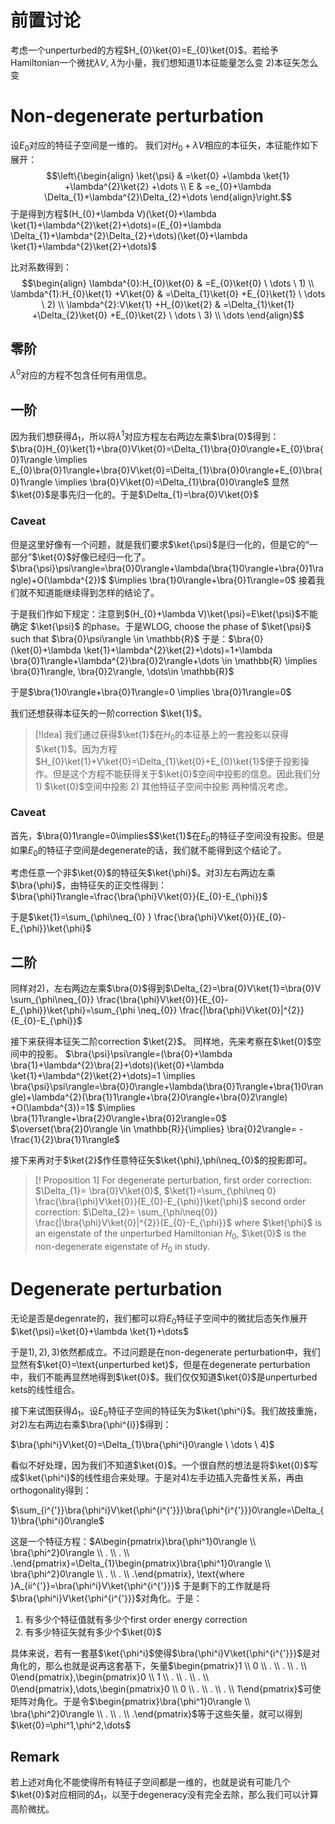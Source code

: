 # 前置讨论

考虑一个unperturbed的方程$H_{0}\ket{0}=E_{0}\ket{0}$。若给予Hamiltonian一个微扰$\lambda V$, $\lambda$为小量，我们想知道1)本征能量怎么变 2)本征矢怎么变

# Non-degenerate perturbation

设$E_{0}$对应的特征子空间是一维的。
我们对$H_{0}+\lambda V$相应的本征矢，本征能作如下展开：
$$\left\{\begin{align}
\ket{\psi}  & =\ket{0} +\lambda \ket{1} +\lambda^{2}\ket{2} +\dots \\
E & =e_{0}+\lambda \Delta_{1}+\lambda^{2}\Delta_{2}+\dots
\end{align}\right.$$
于是得到方程$(H_{0}+\lambda V)(\ket{0}+\lambda \ket{1}+\lambda^{2}\ket{2}+\dots)=(E_{0}+\lambda \Delta_{1}+\lambda^{2}\Delta_{2}+\dots)(\ket{0}+\lambda \ket{1}+\lambda^{2}\ket{2}+\dots)$

比对系数得到：
$$\begin{align}
\lambda^{0}:H_{0}\ket{0}  & =E_{0}\ket{0} \ \dots \ 1) \\
\lambda^{1}:H_{0}\ket{1} +V\ket{0}  & =\Delta_{1}\ket{0} +E_{0}\ket{1} \ \dots \ 2)  \\
\lambda^{2}:V\ket{1} +H_{0}\ket{2}  & =\Delta_{1}\ket{1} +\Delta_{2}\ket{0} +E_{0}\ket{2} \ \dots \ 3) \\
\dots 
\end{align}$$
## 零阶
$\lambda^{0}$对应的方程不包含任何有用信息。
## 一阶
因为我们想获得$\Delta_{1}$，所以将$\lambda^{1}$对应方程左右两边左乘$\bra{0}$得到：$\bra{0}H_{0}\ket{1}+\bra{0}V\ket{0}=\Delta_{1}\bra{0}0\rangle+E_{0}\bra{0}1\rangle \implies E_{0}\bra{0}1\rangle+\bra{0}V\ket{0}=\Delta_{1}\bra{0}0\rangle+E_{0}\bra{0}1\rangle \implies \bra{0}V\ket{0}=\Delta_{1}\bra{0}0\rangle$
显然$\ket{0}$是事先归一化的。于是$\Delta_{1}=\bra{0}V\ket{0}$

### Caveat
但是这里好像有一个问题，就是我们要求$\ket{\psi}$是归一化的，但是它的“一部分”$\ket{0}$好像已经归一化了。$\bra{\psi}\psi\rangle=\bra{0}0\rangle+\lambda(\bra{1}0\rangle+\bra{0}1\rangle)+O(\lambda^{2})$ $\implies \bra{1}0\rangle+\bra{0}1\rangle=0$
接着我们就不知道能继续得到怎样的结论了。

于是我们作如下规定：注意到$(H_{0}+\lambda V)\ket{\psi}=E\ket{\psi}$不能确定 $\ket{\psi}$ 的phase。于是WLOG, choose the phase of $\ket{\psi}$ such that $\bra{0}\psi\rangle \in \mathbb{R}$ 
于是：$\bra{0}(\ket{0}+\lambda \ket{1}+\lambda^{2}\ket{2}+\dots)=1+\lambda \bra{0}1\rangle+\lambda^{2}\bra{0}2\rangle+\dots \in \mathbb{R} \implies \bra{0}1\rangle, \bra{0}2\rangle, \dots\in \mathbb{R}$

于是$\bra{1}0\rangle+\bra{0}1\rangle=0 \implies \bra{0}1\rangle=0$


我们还想获得本征矢的一阶correction $\ket{1}$。
>[!Idea]
>我们通过获得$\ket{1}$在$H_{0}$的本征基上的一套投影以获得$\ket{1}$。因为方程$H_{0}\ket{1}+V\ket{0}=\Delta_{1}\ket{0}+E_{0}\ket{1}$便于投影操作。但是这个方程不能获得关于$\ket{0}$空间中投影的信息。因此我们分1) $\ket{0}$空间中投影 2) 其他特征子空间中投影 两种情况考虑。

### Caveat
首先，$\bra{0}1\rangle=0\implies$$\ket{1}$在$E_{0}$的特征子空间没有投影。但是如果$E_{0}$的特征子空间是degenerate的话，我们就不能得到这个结论了。

考虑任意一个非$\ket{0}$的特征矢$\ket{\phi}$。对$3)$左右两边左乘$\bra{\phi}$，由特征矢的正交性得到：
$\bra{\phi}1\rangle=\frac{\bra{\phi}V\ket{0}}{E_{0}-E_{\phi}}$

于是$\ket{1}=\sum_{\phi\neq_{0} } \frac{\bra{\phi}V\ket{0}}{E_{0}-E_{\phi}}\ket{\phi}$

## 二阶

同样对$2)$，左右两边左乘$\bra{0}$得到$\Delta_{2}=\bra{0}V\ket{1}=\bra{0}V \sum_{\phi\neq_{0}} \frac{\bra{\phi}V\ket{0}}{E_{0}-E_{\phi}}\ket{\phi}=\sum_{\phi \neq_{0}} \frac{|\bra{\phi}V\ket{0}|^{2}}{E_{0}-E_{\phi}}$

接下来获得本征矢二阶correction $\ket{2}$。
同样地，先来考察在$\ket{0}$空间中的投影。
$\bra{\psi}\psi\rangle=(\bra{0}+\lambda \bra{1}+\lambda^{2}\bra{2}+\dots)(\ket{0}+\lambda \ket{1}+\lambda^{2}\ket{2}+\dots)=1 \implies \bra{\psi}\psi\rangle=\bra{0}0\rangle+\lambda(\bra{0}1\rangle+\bra{1}0\rangle)+\lambda^{2}(\bra{1}1\rangle+\bra{2}0\rangle+\bra{0}2\rangle) +O(\lambda^{3})=1$ $\implies \bra{1}1\rangle+\bra{2}0\rangle+\bra{0}2\rangle=0$
$\overset{\bra{2}0\rangle \in \mathbb{R}}{\implies} \bra{0}2\rangle= -\frac{1}{2}\bra{1}1\rangle$

接下来再对于$\ket{2}$作任意特征矢$\ket{\phi},\phi\neq_{0}$的投影即可。

>[! Proposition 1]
>For degenerate perturbation, 
>first order correction: $\Delta_{1}= \bra{0}V\ket{0}$, $\ket{1}=\sum_{\phi\neq 0} \frac{\bra{\phi}V\ket{0}}{E_{0}-E_{\phi}}\ket{\phi}$
>second order correction: $\Delta_{2}= \sum_{\phi\neq{0}} \frac{|\bra{\phi}V\ket{0}|^{2}}{E_{0}-E_{\phi}}$
>where $\ket{\phi}$ is an eigenstate of the unperturbed Hamiltonian $H_0$, $\ket{0}$ is the non-degenerate eigenstate of $H_{0}$ in study.

# Degenerate perturbation

无论是否是degenrate的，我们都可以将$E_{0}$特征子空间中的微扰后态矢作展开$\ket{\psi}=\ket{0}+\lambda \ket{1}+\dots$

于是$1),2),3)$依然都成立。不过问题是在non-degenerate perturbation中，我们显然有$\ket{0}=\text{unperturbed ket}$，但是在degenerate perturbation中，我们不能再显然地得到$\ket{0}$。我们仅仅知道$\ket{0}$是unperturbed kets的线性组合。

接下来试图获得$\Delta_{1}$。设$E_{0}$特征子空间的特征矢为$\ket{\phi^i}$。我们故技重施，对$2)$左右两边右乘$\bra{\phi^{i}}$得到：

$\bra{\phi^i}V\ket{0}=\Delta_{1}\bra{\phi^i}0\rangle \ \dots \ 4)$

看似不好处理，因为我们不知道$\ket{0}$。一个很自然的想法是将$\ket{0}$写成$\ket{\phi^i}$的线性组合来处理。于是对$4)$左手边插入完备性关系，再由orthogonality得到：

$\sum_{i^{'}}\bra{\phi^i}V\ket{\phi^{i^{'}}}\bra{\phi^{i^{'}}}0\rangle=\Delta_{1}\bra{\phi^i}0\rangle$

这是一个特征方程：$A\begin{pmatrix}\bra{\phi^1}0\rangle \\ \bra{\phi^2}0\rangle \\ . \\ . \\ .\end{pmatrix}=\Delta_{1}\begin{pmatrix}\bra{\phi^1}0\rangle \\ \bra{\phi^2}0\rangle \\ . \\ . \\ .\end{pmatrix}, \text{where }A_{ii^{'}}=\bra{\phi^i}V\ket{\phi^{i^{'}}}$
于是剩下的工作就是将$\bra{\phi^i}V\ket{\phi^{i^{'}}}$对角化。于是：
1) 有多少个特征值就有多少个first order energy correction
2) 有多少特征矢就有多少个$\ket{0}$

具体来说，若有一套基$\ket{\phi^i}$使得$\bra{\phi^i}V\ket{\phi^{i^{'}}}$是对角化的，那么也就是说再这套基下，矢量$\begin{pmatrix}1 \\ 0 \\ . \\ . \\ . \\ 0\end{pmatrix},\begin{pmatrix}0 \\ 1 \\ . \\ . \\ . \\ 0\end{pmatrix},\dots,\begin{pmatrix}0 \\ 0 \\ . \\ . \\ . \\ 1\end{pmatrix}$可使矩阵对角化。于是令$\begin{pmatrix}\bra{\phi^1}0\rangle \\ \bra{\phi^2}0\rangle  \\ . \\ . \\ .\end{pmatrix}$等于这些矢量，就可以得到$\ket{0}=\phi^1,\phi^2,\dots$

## Remark
若上述对角化不能使得所有特征子空间都是一维的，也就是说有可能几个$\ket{0}$对应相同的$\Delta_{1}$，以至于degeneracy没有完全去除，那么我们可以计算高阶微扰。



